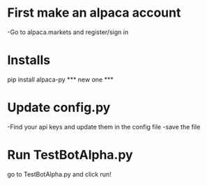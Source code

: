 # First make an alpaca account
-Go to alpaca.markets and register/sign in

# Installs
pip install alpaca-py *** new one ***

# Update config.py 
-Find your api keys and update them in the config file
-save the file

# Run TestBotAlpha.py
go to TestBotAlpha.py and click run!